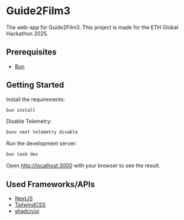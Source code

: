 # Guide2Film3

The web-app for Guide2Film3. This project is made for the ETH Global Hackathon 2025.

## Prerequisites
- [Bun](https://bun.com/)

## Getting Started

Install the requirements:
```bash
bun install
```

Disable Telemetry:
```bash
bunx next telemetry disable
```

Run the development server:

```bash
bun task dev
```


Open [http://localhost:3000](http://localhost:3000) with your browser to see the result.

## Used Frameworks/APIs

- [NextJS](https://nextjs.org/)
- [TailwindCSS](https://tailwindcss.com/)
- [shadcn/ui](https://ui.shadcn.com)
